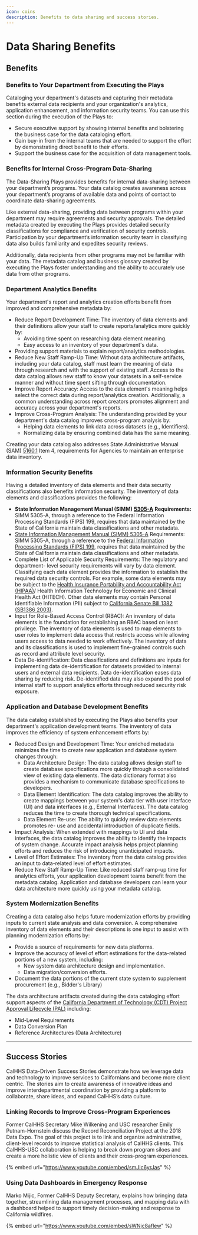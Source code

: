```yaml
---
icon: coins
description: Benefits to data sharing and success stories.
---
```


# Data Sharing Benefits

## Benefits

### Benefits to Your Department from Executing the Plays

Cataloging your department's datasets and capturing their metadata benefits external data recipients and your organization's analytics, application enhancement, and information security teams. You can use this section during the execution of the Plays to:

* Secure executive support by showing internal benefits and bolstering the business case for the data cataloging effort.
* Gain buy-in from the internal teams that are needed to support the effort by demonstrating direct benefit to their efforts.
* Support the business case for the acquisition of data management tools.

### Benefits for Internal Cross-Program Data-Sharing

The Data-Sharing Plays provides benefits for internal data-sharing between your department’s programs. Your data catalog creates awareness across your department’s programs of available data and points of contact to coordinate data-sharing agreements.

Like external data-sharing, providing data between programs within your department may require agreements and security approvals. The detailed metadata created by executing the Plays provides detailed security classifications for compliance and verification of security controls. Participation by your department’s information security team in classifying data also builds familiarity and expedites security reviews.

Additionally, data recipients from other programs may not be familiar with your data. The metadata catalog and business glossary created by executing the Plays foster understanding and the ability to accurately use data from other programs.

### Department Analytics Benefits

Your department's report and analytics creation efforts benefit from improved and comprehensive metadata by:

* Reduce Report Development Time: The inventory of data elements and their definitions allow your staff to create reports/analytics more quickly by:
  * Avoiding time spent on researching data element meaning.
  * Easy access to an inventory of your department's data.
* Providing support materials to explain report/analytics methodologies.
* Reduce New Staff Ramp-Up Time: Without data architecture artifacts, including your data catalog, staff must learn the meaning of data through research and with the support of existing staff. Access to the data catalog allows new staff to know your datasets in a self-service manner and without time spent sifting through documentation.
* Improve Report Accuracy: Access to the data element's meaning helps select the correct data during report/analytics creation. Additionally, a common understanding across report creators promotes alignment and accuracy across your department's reports.
* Improve Cross-Program Analysis: The understanding provided by your department's data catalog improves cross-program analysis by:
  * Helping data elements to link data across datasets (e.g., Identifiers).
  * Normalizing data by ensuring combined data has the same meaning.

Creating your data catalog also addresses State Administrative Manual (SAM) [5160.1](https://www.dgs.ca.gov/Resources/SAM/TOC/5100/5160-1) Item 4, requirements for Agencies to maintain an enterprise data inventory.

### Information Security Benefits

Having a detailed inventory of data elements and their data security classifications also benefits information security. The inventory of data elements and classifications provides the following:

* **State Information Management Manual (SIMM)** [**5305-A**](https://cdt.ca.gov/wp-content/uploads/2018/01/SIMM-5305_A_2018-0108.pdf) **Requirements:** SIMM 5305-A, through a reference to the Federal Information Processing Standards (FIPS) 199, requires that data maintained by the State of California maintain data classifications and other metadata.
* [State Information Management Manual (SIMM) 5305-A](https://cdt.ca.gov/wp-content/uploads/2018/01/SIMM-5305_A_2018-0108.pdf) Requirements: SIMM 5305-A, through a reference to the [Federal Information Processing Standards (FIPS) 199](https://csrc.nist.gov/pubs/fips/199/final), requires that data maintained by the State of California maintain data classifications and other metadata.
* Complete List of Applicable Security Requirements: The regulatory and department- level security requirements will vary by data element. Classifying each data element provides the information to establish the required data security controls. For example, some data elements may be subject to the [Health Insurance Portability and Accountability Act (HIPAA)](https://www.hhs.gov/hipaa/for-professionals/security/laws-regulations/index.html)/ Health Information Technology for Economic and Clinical Health Act (HITECH). Other data elements may contain Personal Identifiable Information (PII) subject to [California Senate Bill 1382 (SB1386 2003)](https://leginfo.legislature.ca.gov/faces/billNavClient.xhtml?bill_id=200120020SB1386).
* Input for Role-Based Access Control (RBAC): An inventory of data elements is the foundation for establishing an RBAC based on least privilege. The inventory of data elements is used to map elements to user roles to implement data access that restricts access while allowing users access to data needed to work effectively. The inventory of data and its classifications is used to implement fine-grained controls such as record and attribute level security.
* Data De-identification: Data classifications and definitions are inputs for implementing data de-identification for datasets provided to internal users and external data recipients. Data de-identification eases data sharing by reducing risk. De-identified data may also expand the pool of internal staff to support analytics efforts through reduced security risk exposure.

### Application and Database Development Benefits <a href="#application_and_database_development_ben" id="application_and_database_development_ben"></a>

The data catalog established by executing the Plays also benefits your department's application development teams. The inventory of data improves the efficiency of system enhancement efforts by:

* Reduced Design and Development Time: Your enriched metadata minimizes the time to create new application and database system changes through:
  * Data Architecture Design: The data catalog allows design staff to create database specifications more quickly through a consolidated view of existing data elements. The data dictionary format also provides a mechanism to communicate database specifications to developers.
  * Data Element Identification: The data catalog improves the ability to create mappings between your system's data tier with user interface (UI) and data interfaces (e.g., External Interfaces). The data catalog reduces the time to create thorough technical specifications.
  * Data Element Re-use: The ability to quickly review data elements promotes re- use and accidental introduction of duplicate fields.
* Impact Analysis: When extended with mappings to UI and data interfaces, the data catalog improves the ability to identify the impacts of system change. Accurate impact analysis helps project planning efforts and reduces the risk of introducing unanticipated impacts.
* Level of Effort Estimates: The inventory from the data catalog provides an input to data-related level of effort estimates.
* Reduce New Staff Ramp-Up Time: Like reduced staff ramp-up time for analytics efforts, your application development teams benefit from the metadata catalog. Application and database developers can learn your data architecture more quickly using your metadata catalog.

### System Modernization Benefits <a href="#system_modernization_benefits" id="system_modernization_benefits"></a>

Creating a data catalog also helps future modernization efforts by providing inputs to current state analysis and data conversion. A comprehensive inventory of data elements and their descriptions is one input to assist with planning modernization efforts by:

* Provide a source of requirements for new data platforms.
* Improve the accuracy of level of effort estimations for the data-related portions of a new system, including:
  * New system data architecture design and implementation.
  * Data migration/conversion efforts.
* Document the data portions of the current state system to supplement procurement (e.g., Bidder's Library)

The data architecture artifacts created during the data cataloging effort support aspects of the [California Department of Technology (CDT) Project Approval Lifecycle (PAL)](https://cdt.ca.gov/project-delivery/how-do-i-start-a-project/) including:

* Mid-Level Requirements
* Data Conversion Plan
* Reference Architectures (Data Architecture)

***

## Success Stories

CalHHS Data-Driven Success Stories demonstrate how we leverage data and technology to improve services to Californians and become more client centric. The stories aim to create awareness of innovative ideas and improve interdepartmental coordination by providing a platform to collaborate, share ideas, and expand CalHHS’s data culture.

### Linking Records to Improve Cross-Program Experiences <a href="#recordreconciliation" id="recordreconciliation"></a>

Former CalHHS Secretary Mike Wilkening and USC researcher Emily Putnam-Hornstein discuss the Record Reconciliation Project at the 2018 Data Expo. The goal of this project is to link and organize administrative, client-level records to improve statistical analysis of CalHHS clients. This CalHHS-USC collaboration is helping to break down program siloes and create a more holistic view of clients and their cross-program experiences.

{% embed url="https://www.youtube.com/embed/smJIc6yrJas" %}

### Using Data Dashboards in Emergency Response <a href="#using-data-dashboards-in-emergency-response" id="using-data-dashboards-in-emergency-response"></a>

Marko Mijic, Former CalHHS Deputy Secretary, explains how bringing data together, streamlining data management processes, and mapping data with a dashboard helped to support timely decision-making and response to California wildfires.

{% embed url="https://www.youtube.com/embed/sWNjc8aflew" %}
